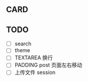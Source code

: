 ## CARD


## TODO

- [ ] search
- [ ] theme
- [ ] TEXTAREA 换行
- [ ] PADDING post 页面左右移动
- [ ] 上传文件 session